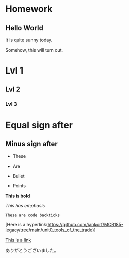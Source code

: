 # Homework
## Hello World
It is quite sunny today.

Somehow, this will turn out.

# Lvl 1
## Lvl 2
### Lvl 3

Equal sign after
=

Minus sign after
-

- These
+ Are
* Bullet 
- Points

**This is bold**

*This has emphasis*

`These are code backticks`

[Here is a hyperlink(https://github.com/iankorf/MCB185-legacy/tree/main/unit0_tools_of_the_trade)]

[This is a link](https://mail.google.com/mail/u/0/?zx=hl7hzo3yj6kg#inbox)

ありがとうございました。


